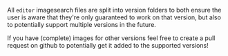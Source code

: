 All `editor` imagesearch files are split into version folders to both ensure the user is aware that they're only guaranteed to work on that version, but also to potentially support multiple versions in the future.

If you have (complete) images for other versions feel free to create a pull request on github to potentially get it added to the supported versions!